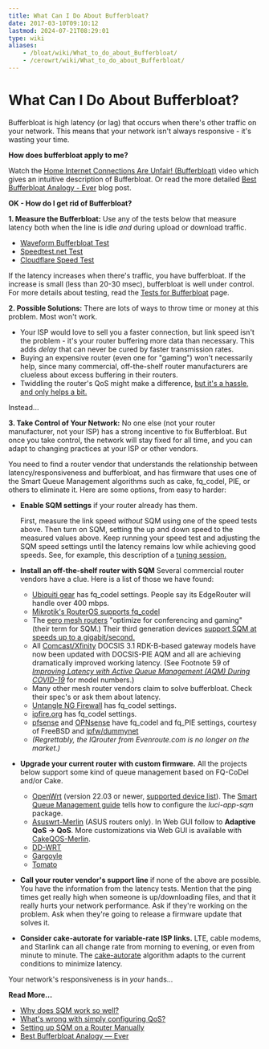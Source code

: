```yaml
---
title: What Can I Do About Bufferbloat?
date: 2017-03-10T09:10:12
lastmod: 2024-07-21T08:29:01
type: wiki
aliases:
    - /bloat/wiki/What_to_do_about_Bufferbloat/
    - /cerowrt/wiki/What_to_do_about_Bufferbloat/
---
```

# What Can I Do About Bufferbloat?

Bufferbloat is high latency (or lag) that occurs when there's other
traffic on your network.
This means that your network isn't always responsive - 
it's wasting your time.

**How does bufferbloat apply to me?**

Watch the [Home Internet Connections Are Unfair! (Bufferbloat)](https://www.youtube.com/watch?v=UICh3ScfNWI) 
video which gives an intuitive description of Bufferbloat.
Or read the more detailed
[Best Bufferbloat Analogy - Ever](https://randomneuronsfiring.com/best-bufferbloat-analogy-ever/)
blog post.

**OK - How do I get rid of Bufferbloat?**

**1. Measure the Bufferbloat:**
Use any of the tests below that measure latency both when
the line is idle _and_ during upload or download traffic.

* [Waveform Bufferbloat Test](https://www.waveform.com/tools/bufferbloat)
* [Speedtest.net Test](https://speedtest.net)
* [Cloudflare Speed Test](https://speed.cloudflare.com)

If the latency increases when there's traffic,
you have bufferbloat.
If the increase is small
(less than 20-30 msec),
bufferbloat is well under control.
For more details about testing,
read the [Tests for Bufferbloat](./Tests_for_Bufferbloat.md) page. 

**2. Possible Solutions:** There are lots of ways to throw time or money at this problem.
Most won't work.

* Your ISP would love to sell you a faster connection, but link speed isn't the problem -
it's your router buffering more data than necessary.
This adds _delay_ that can never be cured by faster transmission rates.
* Buying an expensive router (even one for "gaming") won't necessarily help,
since many commercial, off-the-shelf router manufacturers are clueless about excess buffering in their routers.
* Twiddling the router's QoS might make a difference,
[but it's a hassle, and only helps a bit.](More_about_Bufferbloat#what-s-wrong-with-simply-configuring-qos)

Instead...

**3. Take Control of Your Network:**
No one else (not your router manufacturer,
not your ISP) has a strong incentive to fix Bufferbloat.
But once you take control, the network will stay fixed for all time, 
and you can adapt to changing practices at your ISP or other vendors.

You need to find a router vendor that understands
the relationship between 
latency/responsiveness and bufferbloat,
and has firmware that uses one of the
Smart Queue Management algorithms such as 
cake, fq_codel, PIE, or others to eliminate it. 
Here are some options, from easy to harder:

- **Enable SQM settings** if your router already has them.

    First, measure the link speed _without_ SQM
using one of the speed tests above.
Then turn on SQM, setting the up and down speed to the measured values above.
Keep running your speed test and adjusting the SQM speed settings
until the latency remains low while achieving good speeds.
See, for example, this description of a [tuning session.](Getting_SQM_Running_Right)

- **Install an off-the-shelf router with SQM** Several commercial router vendors have a clue. 
    Here is a list of those we have found:
    * [Ubiquiti gear](https://help.ubnt.com/hc/en-us/articles/220716608-EdgeRouter-Advanced-queue-CLI-examples) has fq_codel settings. 
    People say its EdgeRouter will handle over 400 mbps.
    * [Mikrotik's RouterOS supports fq_codel](https://help.mikrotik.com/docs/spaces/ROS/pages/328088/Queues) 
    * The [eero mesh routers](https://support.eero.com/hc/en-us/articles/360000709886-What-is-eero-Labs-)
"optimize for conferencing and gaming" (their term for SQM.)
Their third generation devices
[support SQM at speeds up to a gigabit/second.](https://www.reddit.com/r/eero/comments/qxbkcl/66_is_out/hl9nw1m/)
    * All [Comcast/Xfinity](https://comcast.net)
DOCSIS 3.1 RDK-B-based gateway models have now been updated
with DOCSIS-PIE AQM and all are achieving dramatically
improved working latency.
(See Footnote 59 of
[_Improving Latency with Active Queue Management (AQM) During COVID-19_](https://arxiv.org/ftp/arxiv/papers/2107/2107.13968.pdf)
for model numbers.)
    * Many other mesh router vendors claim to solve bufferbloat.
    Check their spec's or ask them about latency.
    * [Untangle NG Firewall](https://wiki.untangle.com/index.php/Bufferbloat) has fq_codel settings.
    * [ipfire.org](https://wiki.ipfire.org/configuration/services/qos) has fq_codel settings.
    * [pfsense](https://www.pfsense.org/) and [OPNsense](https://opnsense.org/)
have fq\_codel and fq\_PIE settings, courtesy of FreeBSD and
[ipfw/dummynet](https://www.freebsd.org/cgi/man.cgi?query=ipfw&sektion=8&apropos=0&manpath=FreeBSD+13.0-RELEASE+and+Ports)
    * _(Regrettably, the IQrouter from Evenroute.com is no longer on the market.)_

- **Upgrade your current router with custom firmware.** All the projects below support some kind
of queue management based on FQ-CoDel and/or Cake.

    - [OpenWrt](https://OpenWrt.org) (version 22.03 or newer,
[supported device list](https://openwrt.org/toh/start)).
The [Smart Queue Management guide](https://openwrt.org/docs/guide-user/network/traffic-shaping/sqm)
tells how to configure the *luci-app-sqm* package.
    - [Asuswrt-Merlin](https://www.asuswrt-merlin.net) (ASUS routers only).
In Web GUI follow to **Adaptive QoS → QoS**.
More customizations via Web GUI is available with [CakeQOS-Merlin](https://github.com/ttgapers/cakeqos-merlin).
    - [DD-WRT](https://www.dd-wrt.com)
    - [Gargoyle](https://www.gargoyle-router.com)
    - [Tomato](https://freshtomato.org)  

-  **Call your router vendor's support line**
if none of the above are possible.
You have the information from the latency tests.
Mention that the ping times get really high when someone is up/downloading
files, and that it really hurts your network performance.
Ask if they're working on the problem.
Ask when they're going to release a firmware update that solves it.

-  **Consider cake-autorate for variable-rate ISP links.**
    LTE, cable modems, and Starlink can all change rate
    from morning to evening, or even from minute to minute.
    The [cake-autorate](cake-autorate)
    algorithm adapts to the current conditions to 
    minimize latency.

Your network's responsiveness is in _your_ hands...

**Read More...**

* [Why does SQM work so well?](More_about_Bufferbloat#why-does-sqm-work-so-well)
* [What's wrong with simply configuring QoS?](More_about_Bufferbloat#what-s-wrong-with-simply-configuring-qos)
* [Setting up SQM on a Router Manually](More_about_Bufferbloat#setting-up-a-router-manually)
* [Best Bufferbloat Analogy &mdash; Ever](https://randomneuronsfiring.com/best-bufferbloat-analogy-ever/)
